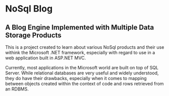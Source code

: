 NoSql Blog
==========

A Blog Engine Implemented with Multiple Data Storage Products
-------------------------------------------------------------

This is a project created to learn about various NoSql products and 
their use withink the Microsoft .NET framework, especially with
regard to use in a web application built in ASP.NET MVC. 

Currently, most applications in the Microsoft world are built on 
top of SQL Server. While relational databases are very useful and 
widely understood, they do have their drawbacks, especially when
it comes to mapping between objects created within the context of
code and rows retrieved from an RDBMS.